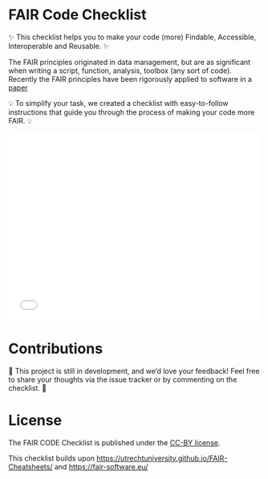 # FAIR Code Checklist

:sparkles: This checklist helps you to make your code (more) Findable, Accessible, Interoperable and Reusable. :sparkles:

The FAIR principles originated in data management, but are as significant when writing a script, function, analysis, toolbox (any sort of code). Recently the FAIR principles have been rigorously applied to software in a [paper](https://dx.doi.org/10.3233/DS-190026)

:bulb: To simplify your task, we created a checklist with easy-to-follow instructions that guide you through the process of making your code more FAIR. :bulb:

<embed src="flyer_RSM.pdf.pdf" width="500" height="375" 
 type="application/pdf">

# Contributions
:tada: This project is still in development, and we’d love your feedback! Feel free to share your thoughts via the issue tracker or by commenting on the checklist. :tada:

# License
The FAIR CODE Checklist is published under the [CC-BY license](LICENSE).

This checklist builds upon https://utrechtuniversity.github.io/FAIR-Cheatsheets/ and https://fair-software.eu/
